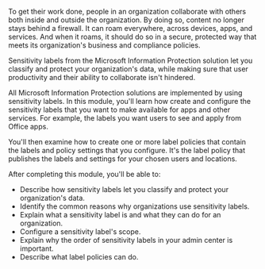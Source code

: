 To get their work done, people in an organization collaborate with others both inside and outside the organization. By doing so, content no longer stays behind a firewall. It can roam everywhere, across devices, apps, and services. And when it roams, it should do so in a secure, protected way that meets its organization's business and compliance policies.

Sensitivity labels from the Microsoft Information Protection solution let you classify and protect your organization's data, while making sure that user productivity and their ability to collaborate isn't hindered.

All Microsoft Information Protection solutions are implemented by using sensitivity labels. In this module, you'll learn how create and configure the sensitivity labels that you want to make available for apps and other services. For example, the labels you want users to see and apply from Office apps.

You'll then examine how to create one or more label policies that contain the labels and policy settings that you configure. It's the label policy that publishes the labels and settings for your chosen users and locations.

After completing this module, you'll be able to:

 -  Describe how sensitivity labels let you classify and protect your organization's data.
 -  Identify the common reasons why organizations use sensitivity labels.
 -  Explain what a sensitivity label is and what they can do for an organization.
 -  Configure a sensitivity label's scope.
 -  Explain why the order of sensitivity labels in your admin center is important.
 -  Describe what label policies can do.
